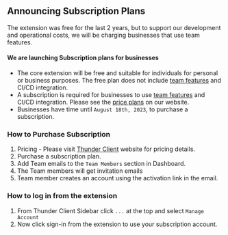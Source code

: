 ## Announcing Subscription Plans
The extension was free for the last 2 years, but to support our development and operational costs, we will be charging businesses that use team features.

#### We are launching Subscription plans for businesses

- The core extension will be free and suitable for individuals for personal or business purposes. The free plan does not include [team features](https://github.com/rangav/thunder-client-support#git-sync) and CI/CD integration.
- A subscription is required for businesses to use [team features](https://github.com/rangav/thunder-client-support#git-sync) and CI/CD integration. Please see the [price plans](https://www.thunderclient.com/pricing) on our website. 
- Businesses have time until `August 18th, 2023`, to purchase a subscription.


### How to Purchase Subscription
1. Pricing - Please visit [Thunder Client](https://www.thunderclient.com/pricing) website for pricing details.
2. Purchase a subscription plan.
3. Add Team emails to the `Team Members` section in Dashboard.
4. The Team members will get invitation emails
5. Team member creates an account using the activation link in the email.

### How to log in from the extension
1. From Thunder Client Sidebar click `...` at the top and select `Manage Account`
7. Now click sign-in from the extension to use your subscription account.

